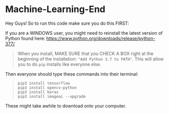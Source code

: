 # Machine-Learning-End

Hey Guys! So to run this code make sure you do this FIRST:

If you are a WINDOWS user, you might need to reinstall the latest version of Python found here: https://www.python.org/downloads/release/python-377/  
> When you install, MAKE SURE that you CHECK A BOX right at the beginning of the installation: `"Add Python 3.7 to PATH"`. This will allow you to do `pip` installs like everyone else.


Then everyone should type these commands into their terminal:  
> `pip3 install tensorflow`  
`pip3 install opencv-python`  
`pip3 install keras`  
`pip3 install imageai --upgrade`


These might take awhile to download onto your computer.
